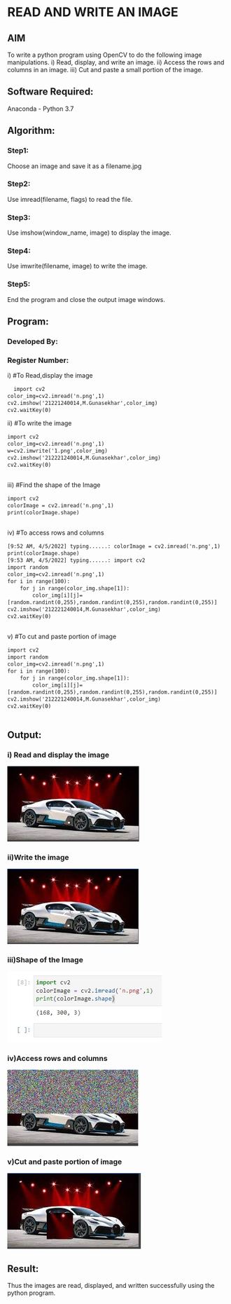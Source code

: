 # READ AND WRITE AN IMAGE
## AIM
To write a python program using OpenCV to do the following image manipulations.
i) Read, display, and write an image.
ii) Access the rows and columns in an image.
iii) Cut and paste a small portion of the image.

## Software Required:
Anaconda - Python 3.7
## Algorithm:
### Step1:
Choose an image and save it as a filename.jpg
### Step2:
Use imread(filename, flags) to read the file.
### Step3:
Use imshow(window_name, image) to display the image.
### Step4:
Use imwrite(filename, image) to write the image.
### Step5:
End the program and close the output image windows.
## Program:
### Developed By:
### Register Number: 
i) #To Read,display the image
```
  import cv2
color_img=cv2.imread('n.png',1)
cv2.imshow('21221240014,M.Gunasekhar',color_img)
cv2.waitKey(0)

```
ii) #To write the image
```
import cv2
color_img=cv2.imread('n.png',1)
w=cv2.imwrite('1.png',color_img)
cv2.imshow('212221240014,M.Gunasekhar',color_img)
cv2.waitKey(0)


```
iii) #Find the shape of the Image
```python3
import cv2
colorImage = cv2.imread('n.png',1)
print(colorImage.shape)


```
iv) #To access rows and columns

```python3
[9:52 AM, 4/5/2022] typing......: colorImage = cv2.imread('n.png',1)
print(colorImage.shape)
[9:53 AM, 4/5/2022] typing......: import cv2
import random
color_img=cv2.imread('n.png',1)
for i in range(100):
    for j in range(color_img.shape[1]):
        color_img[i][j]=[random.randint(0,255),random.randint(0,255),random.randint(0,255)]
cv2.imshow('212221240014,M.Gunasekhar',color_img)
cv2.waitKey(0)


```
v) #To cut and paste portion of image
```python3
import cv2
import random
color_img=cv2.imread('n.png',1)
for i in range(100):
    for j in range(color_img.shape[1]):
        color_img[i][j]=[random.randint(0,255),random.randint(0,255),random.randint(0,255)]
cv2.imshow('212221240014,M.Gunasekhar',color_img)
cv2.waitKey(0)


```

## Output:

### i) Read and display the image

![output](https://github.com/gunasekhar159/Read-and-Write-Image/blob/main/n1%20g.JPG?raw=true)

### ii)Write the image

![output](https://github.com/gunasekhar159/Read-and-Write-Image/blob/main/n2%20g.JPG?raw=true)

### iii)Shape of the Image

![output](https://github.com/gunasekhar159/Read-and-Write-Image/blob/main/n3%20g.JPG?raw=true)

### iv)Access rows and columns
![output](https://github.com/gunasekhar159/Read-and-Write-Image/blob/main/n4%20g.JPG?raw=true)

### v)Cut and paste portion of image
![output](https://github.com/gunasekhar159/Read-and-Write-Image/blob/main/n5%20g.JPG?raw=true)

## Result:
Thus the images are read, displayed, and written successfully using the python program.



